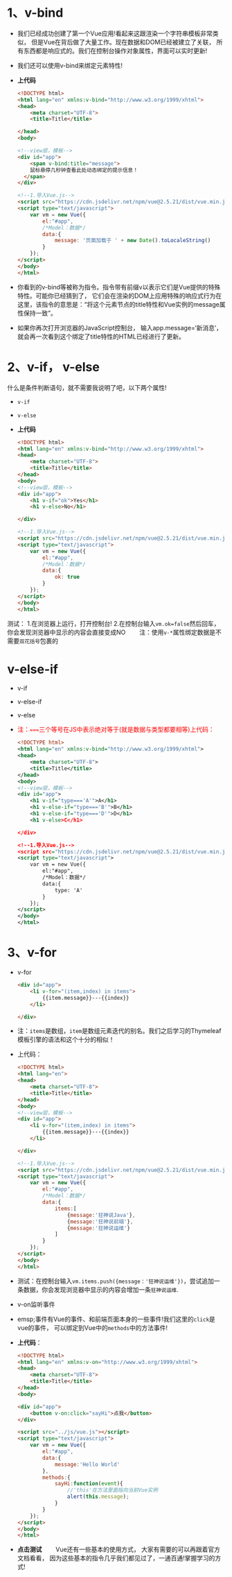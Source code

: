 # 1、v-bind

- 我们已经成功创建了第一个Vue应用!看起来这跟渲染一个字符串模板非常类似， 但是Vue在背后做了大量工作。现在数据和DOM已经被建立了关联， 所有东西都是响应式的。我们在控制台操作对象属性，界面可以实时更新!
- 我们还可以使用v-bind来绑定元素特性!
- **上代码**

    ```html
    <!DOCTYPE html>
    <html lang="en" xmlns:v-bind="http://www.w3.org/1999/xhtml">
    <head>
        <meta charset="UTF-8">
        <title>Title</title>

    </head>
    <body>

    <!--view层，模板-->
    <div id="app">
        <span v-bind:title="message">
        鼠标悬停几秒钟查看此处动态绑定的提示信息！
      </span>
    </div>

    <!--1.导入Vue.js-->
    <script src="https://cdn.jsdelivr.net/npm/vue@2.5.21/dist/vue.min.js"></script>
    <script type="text/javascript">
        var vm = new Vue({
            el:"#app",
            /*Model：数据*/
            data:{
                message: '页面加载于 ' + new Date().toLocaleString()
            }
        });
    </script>
    </body>
    </html>

    ```

- 你看到的v-bind等被称为指令。指令带有前缀v以表示它们是Vue提供的特殊特性。可能你已经猜到了， 它们会在渲染的DOM上应用特殊的响应式行为在这里，该指令的意思是：“将这个元素节点的title特性和Vue实例的message属性保持一致”。
- 如果你再次打开浏览器的JavaScript控制台， 输入app.message=‘新消息’，就会再一次看到这个绑定了title特性的HTML已经进行了更新。

# 2、v-if， v-else

什么是条件判断语句，就不需要我说明了吧，以下两个属性!

- `v-if`
- `v-else`
- **上代码**

    ```html
    <!DOCTYPE html>
    <html lang="en" xmlns:v-bind="http://www.w3.org/1999/xhtml">
    <head>
        <meta charset="UTF-8">
        <title>Title</title>
    </head>
    <body>
    <!--view层，模板-->
    <div id="app">
        <h1 v-if="ok">Yes</h1>
        <h1 v-else>No</h1>
    
    </div>
    
    <!--1.导入Vue.js-->
    <script src="https://cdn.jsdelivr.net/npm/vue@2.5.21/dist/vue.min.js"></script>
    <script type="text/javascript">
        var vm = new Vue({
            el:"#app",
            /*Model：数据*/
            data:{
                ok: true
            }
        });
    </script>
    </body>
    </html>
    ```

测试：
1.在浏览器上运行，打开控制台!
2.在控制台输入`vm.ok=false`然后回车，你会发现浏览器中显示的内容会直接变成NO
  注：使用`v-*`属性绑定数据是不需要`双花括号`包裹的

# v-else-if

- v-if
- v-else-if
- v-else
- <font color=red>注：`===`三个等号在JS中表示绝对等于(就是数据与类型都要相等)上代码：</font>

    ```xml
    <!DOCTYPE html>
    <html lang="en" xmlns:v-bind="http://www.w3.org/1999/xhtml">
    <head>
        <meta charset="UTF-8">
        <title>Title</title>
    </head>
    <body>
    <!--view层，模板-->
    <div id="app">
        <h1 v-if="type==='A'">A</h1>
        <h1 v-else-if="type==='B'">B</h1>
        <h1 v-else-if="type==='D'">D</h1>
        <h1 v-else>C</h1>

    </div>

    <!--1.导入Vue.js-->
    <script src="https://cdn.jsdelivr.net/npm/vue@2.5.21/dist/vue.min.js"></script>
    <script type="text/javascript">
        var vm = new Vue({
            el:"#app",
            /*Model：数据*/
            data:{
                type: 'A'
            }
        });
    </script>
    </body>
    </html>

    ```

# 3、v-for

- v-for

    ```html
    <div id="app">
        <li v-for="(item,index) in items">
            {{item.message}}---{{index}}
        </li>

    </div>

    ```

- 注：`items`是数组，`item`是数组元素迭代的别名。我们之后学习的Thymeleaf模板引擎的语法和这个十分的相似！
- 上代码：

    ```html
    <!DOCTYPE html>
    <html lang="en">
    <head>
        <meta charset="UTF-8">
        <title>Title</title>
    </head>
    <body>
    <!--view层，模板-->
    <div id="app">
        <li v-for="(item,index) in items">
            {{item.message}}---{{index}}
        </li>

    </div>

    <!--1.导入Vue.js-->
    <script src="https://cdn.jsdelivr.net/npm/vue@2.5.21/dist/vue.min.js"></script>
    <script type="text/javascript">
        var vm = new Vue({
            el:"#app",
            /*Model：数据*/
            data:{
                items:[
                    {message:'狂神说Java'},
                    {message:'狂神说前端'},
                    {message:'狂神说运维'}
                ]
            }
        });
    </script>
    </body>
    </html>

    ```

- 测试：在控制台输入`vm.items.push({message：'狂神说运维'})`，尝试追加一条数据，你会发现浏览器中显示的内容会增加一条`狂神说运维`.
- v-on监听事件
- emsp;事件有Vue的事件、和前端页面本身的一些事件!我们这里的`click`是vue的事件， 可以绑定到Vue中的`methods`中的方法事件!
- **上代码**：

    ```html
    <!DOCTYPE html>
    <html lang="en" xmlns:v-on="http://www.w3.org/1999/xhtml">
    <head>
        <meta charset="UTF-8">
        <title>Title</title>
    </head>
    <body>

    <div id="app">
        <button v-on:click="sayHi">点我</button>
    </div>

    <script src="../js/vue.js"></script>
    <script type="text/javascript">
        var vm = new Vue({
            el:"#app",
            data:{
                message:'Hello World'
            },
            methods:{
                sayHi:function(event){
                    //'this'在方法里面指向当前Vue实例
                    alert(this.message);
                }
            }
        });
    </script>
    </body>
    </html>
    ```

- **点击测试**
    Vue还有一些基本的使用方式， 大家有需要的可以再跟着官方文档看看， 因为这些基本的指令几乎我们都见过了，一通百通!掌握学习的方式!